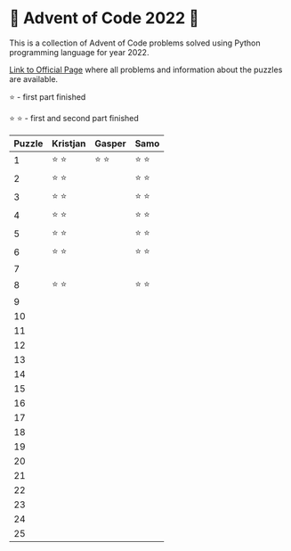 # :christmas_tree: Advent of Code 2022 :christmas_tree:
This is a collection of Advent of Code problems solved using Python programming language for year 2022.

[Link to Official Page](https://adventofcode.com/) where all problems and information about the puzzles are available.

:star: - first part finished

:star: :star: - first and second part finished

| Puzzle | Kristjan | Gasper | Samo |
|--------|----------|--------|------|
| 1  |:star: :star: | :star: :star: | :star: :star: |
| 2  | :star: :star: |  | :star: :star: |
| 3  | :star: :star: |  | :star: :star: |
| 4  | :star: :star:|  | :star: :star: |
| 5  | :star: :star: |  | :star: :star: |
| 6  | :star: :star: |  | :star: :star: |
| 7  |  |  |  |
| 8  | :star: :star: |  | :star: :star: |
| 9  |  |  |  |
| 10 |  |  |  |
| 11 |  |  |  |
| 12 |  |  |  |
| 13 |  |  |  |
| 14 |  |  |  |
| 15 |  |  |  |
| 16 |  |  |  |
| 17 |  |  |  |
| 18 |  |  |  |
| 19 |  |  |  |
| 20 |  |  |  |
| 21 |  |  |  |
| 22 |  |  |  |
| 23 |  |  |  |
| 24 |  |  |  |
| 25 |  |  |  |